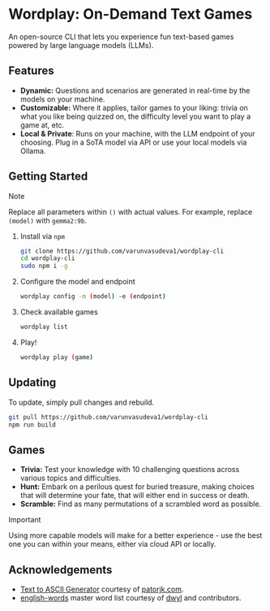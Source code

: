 # Wordplay: On-Demand Text Games

An open-source CLI that lets you experience fun text-based games powered by large language models (LLMs).

## Features

- **Dynamic:** Questions and scenarios are generated in real-time by the models on your machine.
- **Customizable:** Where it applies, tailor games to your liking: trivia on what you like being quizzed on, the difficulty level you want to play a game at, etc.
- **Local & Private**: Runs on your machine, with the LLM endpoint of your choosing. Plug in a SoTA model via API or use your local models via Ollama.

## Getting Started

> [!NOTE] 
> Replace all parameters within `()` with actual values. For example, replace `(model)` with `gemma2:9b`.

1. Install via `npm`
   ```bash
   git clone https://github.com/varunvasudeva1/wordplay-cli
   cd wordplay-cli
   sudo npm i -g
   ```

2. Configure the model and endpoint
   ```bash
   wordplay config -m (model) -e (endpoint)
   ```

3. Check available games
   ```bash
   wordplay list
   ```

4. Play!
   ```bash
   wordplay play (game)
   ```

## Updating

To update, simply pull changes and rebuild.

```bash
git pull https://github.com/varunvasudeva1/wordplay-cli
npm run build
```

## Games

- **Trivia:** Test your knowledge with 10 challenging questions across various topics and difficulties.
- **Hunt:** Embark on a perilous quest for buried treasure, making choices that will determine your fate, that will either end in success or death.
- **Scramble:** Find as many permutations of a scrambled word as possible.

> [!IMPORTANT]
> Using more capable models will make for a better experience - use the best one you can within your means, either via cloud API or locally.

## Acknowledgements

- [Text to ASCII Generator](http://www.patorjk.com/software/taag/#p=display&f=Graffiti&t=Type%20Something%20) courtesy of [patorjk.com](www.patorjk.com).
- [english-words](https://github.com/dwyl/english-words) master word list courtesy of [dwyl](https://github.com/dwyl) and contributors.
